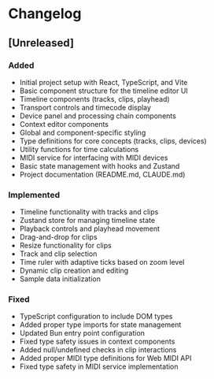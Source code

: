 # Changelog

## [Unreleased]

### Added
- Initial project setup with React, TypeScript, and Vite
- Basic component structure for the timeline editor UI
- Timeline components (tracks, clips, playhead)
- Transport controls and timecode display
- Device panel and processing chain components
- Context editor components
- Global and component-specific styling
- Type definitions for core concepts (tracks, clips, devices)
- Utility functions for time calculations
- MIDI service for interfacing with MIDI devices
- Basic state management with hooks and Zustand
- Project documentation (README.md, CLAUDE.md)

### Implemented
- Timeline functionality with tracks and clips
- Zustand store for managing timeline state
- Playback controls and playhead movement
- Drag-and-drop for clips
- Resize functionality for clips
- Track and clip selection
- Time ruler with adaptive ticks based on zoom level
- Dynamic clip creation and editing
- Sample data initialization

### Fixed
- TypeScript configuration to include DOM types
- Added proper type imports for state management
- Updated Bun entry point configuration
- Fixed type safety issues in context components
- Added null/undefined checks in clip interactions
- Added proper MIDI type definitions for Web MIDI API
- Fixed type safety in MIDI service implementation